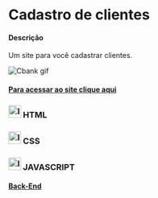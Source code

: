 
<h1>Cadastro de clientes</h1>

<h4>Descrição</h4>
<p>Um site para você cadastrar clientes.</p>

![Cbank gif](https://user-images.githubusercontent.com/82523921/166157471-4d0557b2-1af5-45c1-9a20-a9a6f70d6656.gif)

<h4><a href="https://ds-exemplo-landing-page-1.netlify.app/" target="_blank">Para acessar ao site clique aqui</a></h4>

<h3>
<img alt="Icone de verficação" width="25px" src="https://w7.pngwing.com/pngs/628/269/png-transparent-check-mark-computer-icons-checkbox-others-angle-rectangle-logo.png"/>
  HTML
</h3>

<h3>
<img alt="Icone de verficação" width="25px" src="https://w7.pngwing.com/pngs/628/269/png-transparent-check-mark-computer-icons-checkbox-others-angle-rectangle-logo.png"/>
  CSS
</h3>

<h3>
<img alt="Icone de verficação" width="25px" src="https://w7.pngwing.com/pngs/628/269/png-transparent-check-mark-computer-icons-checkbox-others-angle-rectangle-logo.png"/>
  JAVASCRIPT
</h3>


<h4><a href="https://github.com/Davi-Serrano/CRUD-NodeJS-TS/" target="_blank">Back-End</a></h4>
